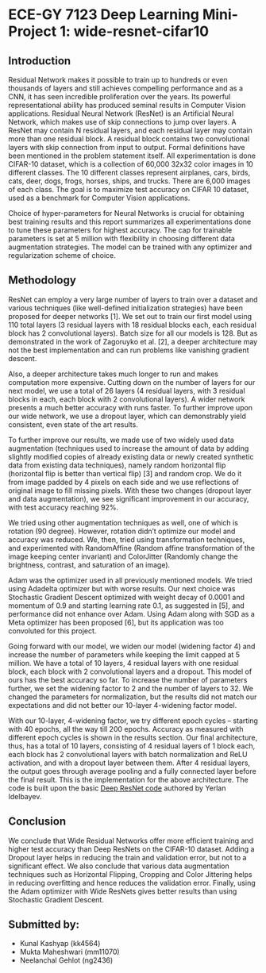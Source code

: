 # ECE-GY 7123 Deep Learning Mini-Project 1: wide-resnet-cifar10

## Introduction
Residual Network makes it possible to train up to hundreds or even thousands of layers and still achieves compelling performance and as a CNN, it has seen incredible proliferation over the years. Its powerful representational ability has produced seminal results in Computer Vision applications. Residual Neural Network (ResNet) is an Artificial Neural Network, which makes use of skip connections to jump over layers. A ResNet may contain N residual layers, and each residual layer may contain more than one residual block. A residual block contains two convolutional layers with skip connection from input to output. Formal definitions have been mentioned in the problem statement itself. All experimentation is done CIFAR-10 dataset, which is a collection of 60,000 32x32 color images in 10 different classes. The 10 different classes represent airplanes, cars, birds, cats, deer, dogs, frogs, horses, ships, and trucks. There are 6,000 images of each class. The goal is to maximize test accuracy on CIFAR 10 dataset, used as a benchmark for Computer Vision applications.

Choice of hyper-parameters for Neural Networks is crucial for obtaining best training results and this report summarizes all experimentations done to tune these parameters for highest accuracy. The cap for trainable parameters is set at 5 million with flexibility in choosing different data augmentation strategies. The model can be trained with any optimizer and regularization scheme of choice.

## Methodology
ResNet can employ a very large number of layers to train over a dataset and various techniques (like well-defined initialization strategies) have been proposed for deeper networks [1]. We set out to train our first model using 110 total layers (3 residual layers with 18 residual blocks each, each residual block has 2 convolutional layers). Batch size for all our models is 128. But as demonstrated in the work of Zagoruyko et al. [2], a deeper architecture may not the best implementation and can run problems like vanishing gradient descent.

Also, a deeper architecture takes much longer to run and makes computation more expensive. Cutting down on the number of layers for our next model, we use a total of 26 layers (4 residual layers, with 3 residual blocks in each, each block with 2 convolutional layers). A wider network presents a much better accuracy with runs faster. To further improve upon our wide network, we use a dropout layer, which can demonstrably yield consistent, even state of the art results. 

To further improve our results, we made use of two widely used data augmentation (techniques used to increase the amount of data by adding slightly modified copies of already existing data or newly created synthetic data from existing data techniques), namely random horizontal flip (horizontal flip is better than vertical flip) [3] and random crop. We do it from image padded by 4 pixels on each side and we use reflections of original image to fill missing pixels. With these two changes (dropout layer and data augmentation), we see significant improvement in our accuracy, with test accuracy reaching 92%. 

We tried using other augmentation techniques as well, one of which is rotation (90 degree). However, rotation didn’t optimize our model and accuracy was reduced. We, then, tried using transformation techniques, and experimented with RandomAffine (Random affine transformation of the image keeping center invariant) and ColorJitter (Randomly change the brightness, contrast, and saturation of an image). 

Adam was the optimizer used in all previously mentioned models. We tried using Adadelta optimizer but with worse results. Our next choice was Stochastic Gradient Descent optimized with weight decay of 0.0001 and momentum of 0.9 and starting learning rate 0.1, as suggested in [5], and performance did not enhance over Adam. Using Adam along with SGD as a Meta optimizer has been proposed [6], but its application was too convoluted for this project.

Going forward with our model, we widen our model (widening factor 4) and increase the number of parameters while keeping the limit capped at 5 million. We have a total of 10 layers, 4 residual layers with one residual block, each block with 2 convolutional layers and a dropout. This model of ours has the best accuracy so far. To increase the number of parameters further, we set the widening factor to 2 and the number of layers to 32. We changed the parameters for normalization, but the results did not match our expectations and did not better our 10-layer 4-widening factor model. 

With our 10-layer, 4-widening factor, we try different epoch cycles – starting with 40 epochs, all the way till 200 epochs. Accuracy as measured with different epoch cycles is shown in the results section.
Our final architecture, thus, has a total of 10 layers, consisting of 4 residual layers of 1 block each, each block has 2 convolutional layers with batch normalization and ReLU activation, and with a dropout layer between them. After 4 residual layers, the output goes through average pooling and a fully connected layer before the final result.
This is the implementation for the above architecture. The code is built upon the basic [Deep ResNet code](https://github.com/akamaster/pytorch_resnet_cifar10) authored by Yerlan Idelbayev.

## Conclusion
We conclude that Wide Residual Networks offer more efficient training and higher test accuracy than Deep ResNets on the CIFAR-10 dataset. Adding a Dropout layer helps in reducing the train and validation error, but not to a significant effect. We also conclude that various data augmentation techniques such as Horizontal Flipping, Cropping and Color Jittering helps in reducing overfitting and hence reduces the validation error. Finally, using the Adam optimizer with Wide ResNets gives better results than using Stochastic Gradient Descent.

## Submitted by:
- Kunal Kashyap (kk4564)
- Mukta Maheshwari (mm11070)
- Neelanchal Gehlot (ng2436)
